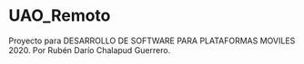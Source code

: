 # UAO_Remoto
Proyecto para DESARROLLO DE SOFTWARE PARA PLATAFORMAS MOVILES 2020. Por Rubén Darío Chalapud Guerrero.
